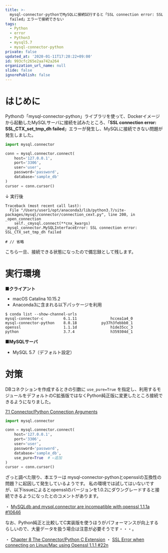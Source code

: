 ```yaml
---
title: >-
  mysql-connector-pythonでMySQLに接続試行すると「SSL connection error: SSL_CTX_set_tmp_dh
  failed」エラーで接続できない
tags:
  - Python
  - error
  - Python3
  - mysql5.7
  - mysql-connector-python
private: false
updated_at: '2020-01-11T17:20:22+09:00'
id: 993cfc265e2aa742a264
organization_url_name: null
slide: false
ignorePublish: false
---
```

# はじめに
Pythonの「mysql-connector-python」ライブラリを使って、Dockerイメージから起動したMySQLサーバに接続を試みたところ、「**SSL connection error: SSL_CTX_set_tmp_dh failed**」エラーが発生し、MySQLに接続できない問題が発生しました。

```python:test.py
import mysql.connector

conn = mysql.connector.connect(
    host='127.0.0.1',
    port='3306',
    user='user',
    password='password', 
    database='sample_db'
)
cursor = conn.cursor()
```
↓ 実行後

```python:エラーメッセージ
Traceback (most recent call last):
  File "/Users/user1/opt/anaconda3/lib/python3.7/site-packages/mysql/connector/connection_cext.py", line 200, in _open_connection
    self._cmysql.connect(**cnx_kwargs)
_mysql_connector.MySQLInterfaceError: SSL connection error: SSL_CTX_set_tmp_dh failed

# // 省略
```

こちら一旦、接続できる状態になったので備忘録として残します。

# 実行環境
**■クライアント**
- macOS Catalina 10.15.2
- Anaconda3に含まれる以下パッケージを利用

```console
$ conda list --show-channel-urls
mysql-connector-c         6.1.11               hccea1a4_0
mysql-connector-python    8.0.18           py37h3febbb0_1
openssl                   1.1.1d               h1de35cc_3
python                    3.7.4                h359304d_1
```

**■MySQLサーバ**
- MySQL 5.7（デフォルト設定）

# 対策
DBコネクションを作成するときの引数に ```use_pure=True``` を指定し、利用するモジュールをデフォルトのC拡張版ではなくPython純正版に変更したところ接続できるようになりました。

[7.1 Connector/Python Connection Arguments](https://dev.mysql.com/doc/connector-python/en/connector-python-connectargs.html)

```python:test.py
import mysql.connector

conn = mysql.connector.connect(
    host='127.0.0.1',
    port='3306',
    user='user',
    password='password',
    database='sample_db',
    use_pure=True  # ←追加
)
cursor = conn.cursor()
```


ざっと調べた限り、本エラーは mysql-connector-pythonとopensslの互換性の問題？に起因して発生しているようです。
私の環境では試してはいないですが、以下issueによるとopensslのバージョンを1.0.2にダウングレードすると接続できるようになったとのコメントがあります。

・ [MySQLdb and mysql.connector are incompatible with openssl 1.1.1a #10646](https://github.com/ContinuumIO/anaconda-issues/issues/10646)


なお、Python純正と比較してC実装版を使うほうがパフォーマンスが向上するらしいので、大量データを扱う場合は注意が必要そうです・・・。

・ [Chapter 8 The Connector/Python C Extension](https://dev.mysql.com/doc/connector-python/en/connector-python-cext.html)
・ [SSL Error when connecting on Linux/Mac using Openssl 1.1.1 #22n](https://github.com/conda-forge/mysql-connector-python-feedstock/issues/22)

